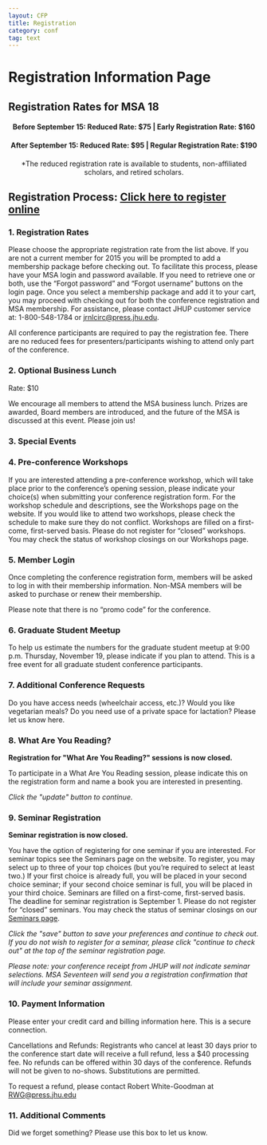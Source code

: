 ```yaml
---
layout: CFP
title: Registration
category: conf
tag: text
---
```


# Registration Information Page

## Registration Rates for MSA 18

<h4 style="text-align: center">Before September 15: Reduced Rate: $75 | Early Registration Rate: $160</h4>
<h4 style="text-align: center">After September 15: Reduced Rate: $95 | Regular Registration Rate: $190</h4>

<h4 style="text-align: center; font-weight: normal;">*The reduced registration rate is available to students, non-affiliated scholars, and retired scholars.</h4>

## Registration Process: [Click here to register online]( )

### 1. Registration Rates 

Please choose the appropriate registration rate from the list above. If you are not a current member for 2015 you will be prompted to add a membership package before checking out. To facilitate this process, please have your MSA login and password available. If you need to retrieve one or both, use the “Forgot password” and “Forgot username” buttons on the login page. Once you select a membership package and add it to your cart, you may proceed with checking out for both the conference registration and MSA membership. For assistance, please contact JHUP customer service at: 1-800-548-1784 or [jrnlcirc@press.jhu.edu](jrnlcirc@press.jhu.edu).

All conference participants are required to pay the registration fee. There are no reduced fees for presenters/participants wishing to attend only part of the conference.

### 2. Optional Business Lunch

Rate: $10

We encourage all members to attend the MSA business lunch. Prizes are awarded, Board members are introduced, and the future of the MSA is discussed at this event. Please join us!

### 3. Special Events



### 4. Pre-conference Workshops

If you are interested attending a pre-conference workshop, which will take place prior to the conference’s opening session, please indicate your choice(s) when submitting your conference registration form. For the workshop schedule and descriptions, see the Workshops page on the website. If you would like to attend two workshops, please check the schedule to make sure they do not conflict. Workshops are filled on a first-come, first-served basis. Please do not register for “closed” workshops. You may check the status of workshop closings on our Workshops page.

### 5. Member Login

Once completing the conference registration form, members will be asked to log in with their membership information. Non-MSA members will be asked to purchase or renew their membership.

Please note that there is no “promo code” for the conference.

### 6. Graduate Student Meetup

To help us estimate the numbers for the graduate student meetup at 9:00 p.m. Thursday, November 19, please indicate if you plan to attend. This is a free event for all graduate student conference participants. 

### 7. Additional Conference Requests 

Do you have access needs (wheelchair access, etc.)? Would you like vegetarian meals? Do you need use of a private space for lactation? Please let us know here. 

### 8. What Are You Reading? 

**Registration for "What Are You Reading?" sessions is now closed.**

To participate in a What Are You Reading session, please indicate this on the registration form and name a book you are interested in presenting.

*Click the "update" button to continue.*

### 9. Seminar Registration

**Seminar registration is now closed.**

You have the option of registering for one seminar if you are interested.  For seminar topics see the Seminars page on the website. To register, you may select up to three of your top choices (but you’re required to select at least two.)  If your first choice is already full, you will be placed in your second choice seminar; if your second choice seminar is full, you will be placed in your third choice. Seminars are filled on a first-come, first-served basis. The deadline for seminar registration is September 1. Please do not register for “closed” seminars. You may check the status of seminar closings on our [Seminars page](Seminars.html).

*Click the "save" button to save your preferences and continue to check out. If you do not wish to register for a seminar, please click "continue to check out" at the top of the seminar registration page.*

*Please note: your conference receipt from JHUP will not indicate seminar selections. MSA Seventeen will send you a registration confirmation that will include your seminar assignment.*

### 10. Payment Information 

Please enter your credit card and billing information here. This is a secure connection. 

Cancellations and Refunds: Registrants who cancel at least 30 days prior to the conference start date will receive a full refund, less a $40 processing fee.  No refunds can be offered within 30 days of the conference. Refunds will not be given to no-shows. Substitutions are permitted. 

To request a refund, please contact Robert White-Goodman at [RWG@press.jhu.edu](mailto:RWG@press.jhu.edu)

### 11. Additional Comments 

Did we forget something? Please use this box to let us know. 